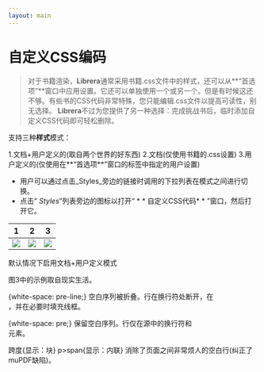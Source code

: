 ```yaml
---
layout: main
---
```


# 自定义CSS编码

>对于书籍渲染，**Librera**通常采用书籍.css文件中的样式，还可以从**“首选项”**窗口中应用设置。它还可以单独使用一个或另一个。但是有时候这还不够。有些书的CSS代码非常特殊，您只能编辑.css文件以提高可读性，别无选择。 **Librera**不过为您提供了另一种选择：完成挑战书后，临时添加自定义CSS代码即可轻松删除。

支持三种**样式**模式：

1.文档+用户定义的(取自两个世界的好东西)
2.文档(仅使用书籍的.css设置)
3.用户定义的(仅使用在**“首选项**”窗口的标签中指定的用户设置)

* 用户可以通过点击_Styles_旁边的链接时调用的下拉列表在模式之间进行切换。
* 点击“ _Styles_”列表旁边的图标以打开“ * * 自定义CSS代码* * ”窗口，然后打开它。

|1|2|3|
|-|-|-|
|![](1.png)|![](2.png)|![](3.png)|

默认情况下启用文档+用户定义模式

图3中的示例取自现实生活。

{white-space: pre-line;}
空白序列被折叠。行在换行符处断开，在<br> ，并在必要时填充线框。

{white-space: pre;}
保留空白序列。行仅在源中的换行符和<br>元素。

跨度{显示：块}
p&gt;span{显示：内联}
消除了页面之间非常烦人的空白行(纠正了muPDF缺陷)。
